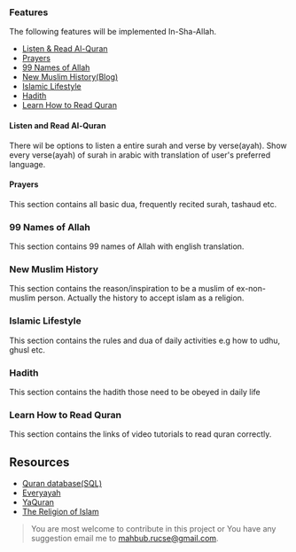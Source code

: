### Features

The following features will be implemented In-Sha-Allah.

- [Listen & Read Al-Quran](#listen-and-read-al-quran)
- [Prayers](#prayers)
- [99 Names of Allah](#99-names-of-allah)
- [New Muslim History(Blog)](#new-muslim-history)
- [Islamic Lifestyle](#islamic-lifestyle)
- [Hadith](#hadith)
- [Learn How to Read Quran](#learn-how-to-read-quran)

#### Listen and Read Al-Quran
There wil be options to listen a entire surah and verse by verse(ayah). Show every verse(ayah) of surah in arabic with translation of user's preferred language.
#### Prayers
This section contains all basic dua, frequently recited surah, tashaud etc.

### 99 Names of Allah
This section contains 99 names of Allah with english translation.

### New Muslim History 
This section contains the reason/inspiration to be a muslim of ex-non-muslim person. Actually the history to accept islam as a religion.

### Islamic Lifestyle
This section contains the rules and dua of daily activities e.g how to udhu, ghusl etc.

### Hadith
This section contains the hadith those need to be obeyed in daily life

### Learn How to Read Quran
This section contains the links of video tutorials to read quran correctly.

## Resources
- [Quran database(SQL)](https://drive.google.com/open?id=0ByMz_dA4k2nkay00U3kzUzhhT0U)
- [Everyayah](http://everyayah.com)
- [YaQuran](http://www.yaquran.com/index.html)
- [The Religion of Islam](https://www.islamreligion.com/)

> You are most welcome to contribute in this project or You have any suggestion email me to [mahbub.rucse@gmail.com](mailto:mahbub.rucse@gmail.com). 
